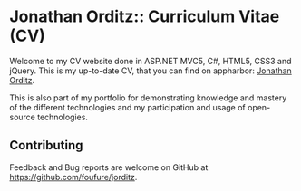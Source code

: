 # Jonathan Orditz:: Curriculum Vitae (CV)

Welcome to my CV website done in ASP.NET MVC5, C#, HTML5, CSS3 and jQuery.
This is my up-to-date CV, that you can find on appharbor: [Jonathan Orditz](http://jonathanorditz@apphb.com).

This is also part of my portfolio for demonstrating knowledge and mastery of the different technologies and my participation and usage of open-source technologies.

## Contributing

Feedback and Bug reports are welcome on GitHub at https://github.com/foufure/jorditz.